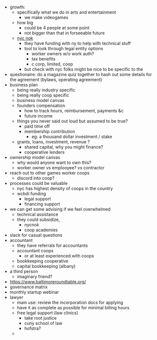 - growth:
	- specifically what we do in arts and entertainment
		- we make videogames
	- how big
		- could be 4 people at some point
		- not bigger than that in forseeable future
	- [nyc nok](https://nycworker.coop/homepage/)
		- they have funding with ny to help with technical stuff
		- tool to look through legal entity options
			- worker owners w/o work auth?
			- tax benefits
			- c corp, limited, coop
		- but check with nyc folks might be nice to be specific to the
- questionaire: do a magazine quiz together to hash out some details for the agreement (bylaws, operating agreement)
- business plan
	- being really industry specific
	- being really coop specific
	- business model canvas
	- founders compensation
		- how to track hours, reimbursement, payments &c
		- future income
	- things you never said out loud but assumed to be true?
		- paid time off
		- membership contribution
			- eg: a thousand dollar investment / stake
	- grants, loans, investment, revenue ?
		- shared capital, why you might finance?
		- cooperative lenders
- ownership model canvas
	- why would anyone want to own this?
	- worker owner vs emplooyee? vs contractor
- reach out to other games worker coops
	- discord into coop?
- processes could be valuable
	- nyc has highest density of coops in the country
	- wcbdi funding
		- legal support
		- financing support
- we can get some advising if we feel overwhelmed
	- technical assistance
	- they could subsidize,
		- nycnok
		- coop academies
- slack for casual questions
- accountant
	- they have referrals for accountants
	- accountant coops
		- or at least experienced with coops
	- bookkeeping cooperative
	- capital bookkeeping (albany)
- a third person
	- imaginary friend?
- https://www.baltimoreroundtable.org/
- governance matrix
- monthly startup webinar
- lawyer
	- main use: review the incorporation docs for applying
	- have it as complete as possible for minimal billing hours
	- free legal support (law clinics)
		- take root justice
		- cuny school of law
		- hofstra?
	-